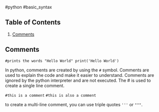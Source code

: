 #python #basic_syntax 

## Table of Contents
1. [Comments](#Comments)

## Comments
`#prints the words "Hello World"
print('Hello World')`

In python, comments are created by using the `#` symbol. Comments are used to explain the code and make it easier to understand. Comments are ignored by the python interpreter and are not executed. The # is used to create a single line comment.

`#this is a comment`
`#this is also a comment`

 to create a multi-line comment, you can use triple quotes `'''` or `"""`. 

